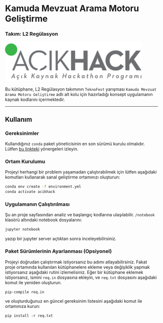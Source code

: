 # Kamuda Mevzuat Arama Motoru Geliştirme
### Takım: L2 Regülasyon

<img src='data/img/cropped-logo_Ack2.png' width='450'>

Bu kütüphane, L2 Regülasyon takımının `TeknoFest` yarışması `Kamuda Mevzuat Arama Motoru Geliştirme` adlı alt kolu için hazırladığı konsept uygulamanın kaynak kodlarını içermektedir.

---

## Kullanım

### Gereksinimler
Kullandığınız `conda` paket yöneticisinin en son sürümü kurulu olmalıdır. Lütfen [bu linkteki](https://docs.conda.io/projects/conda/en/latest/user-guide/install/) yönergeleri izleyin.

### Ortam Kurulumu
Projeyi herhangi bir problem yaşamadan çalıştırabilmek için lütfen aşağıdaki komutları kullanarak sanal geliştirme ortamınızı oluşturun:
```bash
conda env create -f environment.yml
conda activate acikhack
```

### Uygulamanın Çalıştırılması
Şu an proje sayfasından analiz ve başlangıç kodlarına ulaşılabilir.  `/notebook` klasörü altındaki notebook dosyalarını:
```bash
jupyter notebook
```
yazıp bir jupyter server açtıktan sonra inceleyebilirsiniz.

### Paket Sürümlerinin Ayarlanması (Opsiyonel)
Projeyi doğrudan çalıştırmak istiyorsanız bu adımı atlayabilirsiniz. Fakat proje ortamında kullanılan kütüphanelere ekleme veya değişiklik yapmak istiyorsanız aşağıdaki rutini izlemelisiniz.
Eğer bir kütüphane eklemek istiyorsanız, ismini `req.in` dosyasına ekleyin,  ve `req.txt` dosyasını aşağıdaki komut ile yeniden oluşturun.
```
pip-compile req.in
```
ve oluşturduğunuz en güncel gereksinim listesini aşağıdaki komut ile ortamınıza kurun:
```
pip install -r req.txt
```